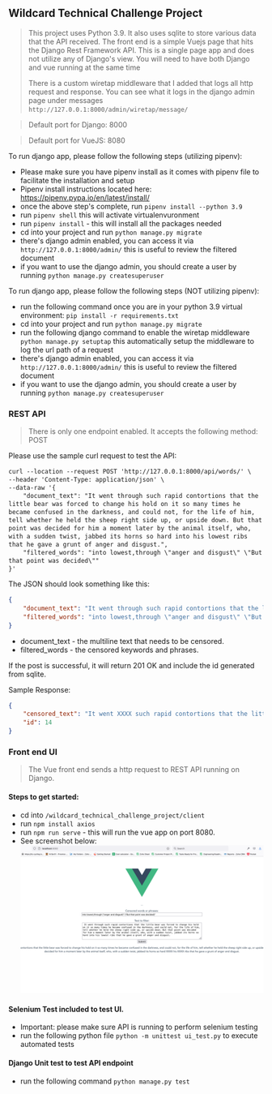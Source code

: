 ## Wildcard Technical Challenge Project

> This project uses Python 3.9. It also uses sqlite to store various data that the API received.
> The front end is a simple Vuejs page that hits the Django Rest Framework API.
> This is a single page app and does not utilize any of Django's view. 
> You will need to have both Django and vue running at the same time
>
> There is a custom wiretap middleware that I added  that 
> logs all http request and response. You can see what it logs in the 
> django admin page under messages `http://127.0.0.1:8000/admin/wiretap/message/`

>Default port for Django: 8000

>Default port for VueJS: 8080

To run django app, please follow the following steps (utilizing pipenv):

* Please make sure you have pipenv install as it comes with pipenv file to facilitate the installation and setup
* Pipenv install instructions located here: https://pipenv.pypa.io/en/latest/install/
* once the above step's complete, run `pipenv install --python 3.9`
* run `pipenv shell` this will activate virtualenvuronment
* run `pipenv install` - this will install all the packages needed
* cd into your project and run `python manage.py migrate`
* there's django admin enabled, you can access it via `http://127.0.0.1:8000/admin/` this is useful to review the filtered document
* if you want to use the django admin, you should create a user by running `python manage.py createsuperuser`

To run django app, please follow the following steps (NOT utilizing pipenv):

* run the following command once you are in your python 3.9 virtual environment: `pip install -r requirements.txt`
* cd into your project and run `python manage.py migrate`
* run the following django command to enable the wiretap middleware `python manage.py setuptap` this automatically setup the middleware to log the url path of a request
* there's django admin enabled, you can access it via `http://127.0.0.1:8000/admin/` this is useful to review the filtered document
* if you want to use the django admin, you should create a user by running `python manage.py createsuperuser`

### REST API

> There is only one endpoint enabled. It accepts the following method: POST


Please use the sample curl request to test the API:

```shell
curl --location --request POST 'http://127.0.0.1:8000/api/words/' \
--header 'Content-Type: application/json' \
--data-raw '{
    "document_text": "It went through such rapid contortions that the little bear was forced to change his hold on it so many times he became confused in the darkness, and could not, for the life of him, tell whether he held the sheep right side up, or upside down. But that point was decided for him a moment later by the animal itself, who, with a sudden twist, jabbed its horns so hard into his lowest ribs that he gave a grunt of anger and disgust.",
    "filtered_words": "into lowest,through \"anger and disgust\" \"But that point was decided\""
}'

```

The JSON should look something like this:

```json
{
    "document_text": "It went through such rapid contortions that the little bear was forced to change his hold on it so many times he became confused in the darkness, and could not, for the life of him, tell whether he held the sheep right side up, or upside down. But that point was decided for him a moment later by the animal itself, who, with a sudden twist, jabbed its horns so hard into his lowest ribs that he gave a grunt of anger and disgust.",
    "filtered_words": "into lowest,through \"anger and disgust\" \"But that point was decided\""
}

```

* document_text - the multiline text that needs to be censored.
* filtered_words - the censored keywords and phrases.

If the post is successful, it will return 201 OK and include the id generated from sqlite.

Sample Response:

```json
{
    "censored_text": "It went XXXX such rapid contortions that the little bear was forced to change his hold on it so many times he became confused in the darkness, and could not, for the life of him, tell whether he held the sheep right side up, or upside down. XXXX for him a moment later by the animal itself, who, with a sudden twist, jabbed its horns so hard XXXX his XXXX ribs that he gave a grunt of XXXX.",
    "id": 14
}

```

### Front end UI

> The Vue front end sends a http request to REST API running on Django.

#### Steps to get started:

* cd into `/wildcard_technical_challenge_project/client`
* run `npm install axios`
* run `npm run serve` - this will run the vue app on port 8080.
* See screenshot below:
![img.png](img.png)


#### Selenium Test included to test UI.

* Important: please make sure API is running to perform selenium testing
* run the following python file `python -m unittest ui_test.py` to execute automated tests

#### Django Unit test to test API endpoint

* run the following command `python manage.py test`